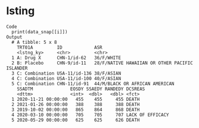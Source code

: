 # lsting

    Code
      print(data_snap[[i]])
    Output
      # A tibble: 5 x 8
        TRT01A         ID            ASR                                           
        <lstng_ky>     <chr>         <chr>                                         
      1 A: Drug X      CHN-1/id-62   36/F/WHITE                                    
      2 B: Placebo     CHN-9/id-11   28/F/NATIVE HAWAIIAN OR OTHER PACIFIC ISLANDER
      3 C: Combination USA-11/id-136 38/F/ASIAN                                    
      4 C: Combination USA-11/id-100 40/F/ASIAN                                    
      5 C: Combination CHN-11/id-91  44/M/BLACK OR AFRICAN AMERICAN                
        SSADTM              EOSDY SSAEDY RANDEDY DCSREAS         
        <dttm>              <int>  <dbl>   <dbl> <fct>           
      1 2020-11-21 00:00:00   455    455     455 DEATH           
      2 2021-01-26 00:00:00   388    388     388 DEATH           
      3 2019-10-02 00:00:00   865    864     868 DEATH           
      4 2020-03-10 00:00:00   705    705     707 LACK OF EFFICACY
      5 2020-05-29 00:00:00   625    625     626 DEATH           

